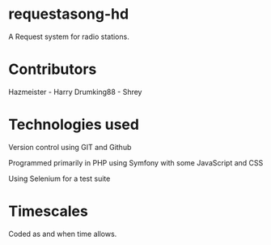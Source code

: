 # requestasong-hd
A Request system for radio stations.

# Contributors

Hazmeister - Harry
Drumking88 - Shrey

# Technologies used

Version control using GIT and Github

Programmed primarily in PHP using Symfony with some JavaScript and CSS

Using Selenium for a test suite

# Timescales

Coded as and when time allows. 
